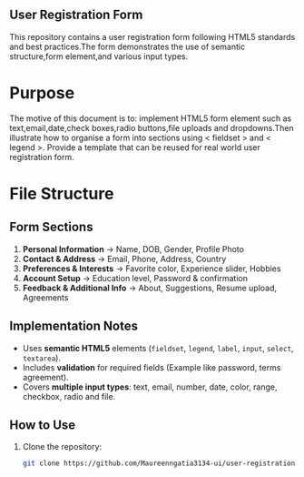 ## User Registration Form

This repository contains a user registration form following HTML5 standards and best practices.The form demonstrates the use of semantic structure,form element,and various input types.

# Purpose 
The motive of this document is to: implement HTML5 form element such as text,email,date,check boxes,radio buttons,file uploads and dropdowns.Then illustrate how to organise a form into sections using < fieldset > and < legend >.
Provide a template that can be reused for real world user registration form. 


# File Structure

##  Form Sections
1. **Personal Information** → Name, DOB, Gender, Profile Photo  
2. **Contact & Address** → Email, Phone, Address, Country  
3. **Preferences & Interests** → Favorite color, Experience slider, Hobbies  
4. **Account Setup** → Education level, Password & confirmation  
5. **Feedback & Additional Info** → About, Suggestions, Resume upload, Agreements  

## Implementation Notes
- Uses **semantic HTML5** elements (`fieldset`, `legend`, `label`, `input`, `select`, `textarea`).
- Includes **validation** for required fields (Example like password, terms agreement).
- Covers **multiple input types**: text, email, number, date, color, range, checkbox, radio and file.


## How to Use
1. Clone the repository:
   ```bash
   git clone https://github.com/Maureenngatia3134-ui/user-registration-form.git
